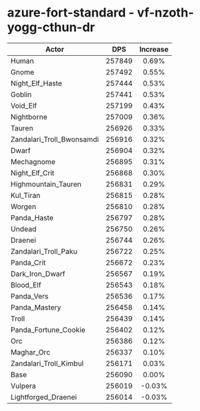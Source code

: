 # azure-fort-standard - vf-nzoth-yogg-cthun-dr
| Actor | DPS | Increase |
|---|:---:|:---:|
|Human|257849|0.69%|
|Gnome|257492|0.55%|
|Night_Elf_Haste|257444|0.53%|
|Goblin|257441|0.53%|
|Void_Elf|257199|0.43%|
|Nightborne|257009|0.36%|
|Tauren|256926|0.33%|
|Zandalari_Troll_Bwonsamdi|256916|0.32%|
|Dwarf|256904|0.32%|
|Mechagnome|256895|0.31%|
|Night_Elf_Crit|256868|0.30%|
|Highmountain_Tauren|256831|0.29%|
|Kul_Tiran|256815|0.28%|
|Worgen|256810|0.28%|
|Panda_Haste|256797|0.28%|
|Undead|256750|0.26%|
|Draenei|256744|0.26%|
|Zandalari_Troll_Paku|256722|0.25%|
|Panda_Crit|256672|0.23%|
|Dark_Iron_Dwarf|256567|0.19%|
|Blood_Elf|256543|0.18%|
|Panda_Vers|256536|0.17%|
|Panda_Mastery|256458|0.14%|
|Troll|256439|0.14%|
|Panda_Fortune_Cookie|256402|0.12%|
|Orc|256386|0.12%|
|Maghar_Orc|256337|0.10%|
|Zandalari_Troll_Kimbul|256171|0.03%|
|Base|256090|0.00%|
|Vulpera|256019|-0.03%|
|Lightforged_Draenei|256014|-0.03%|
